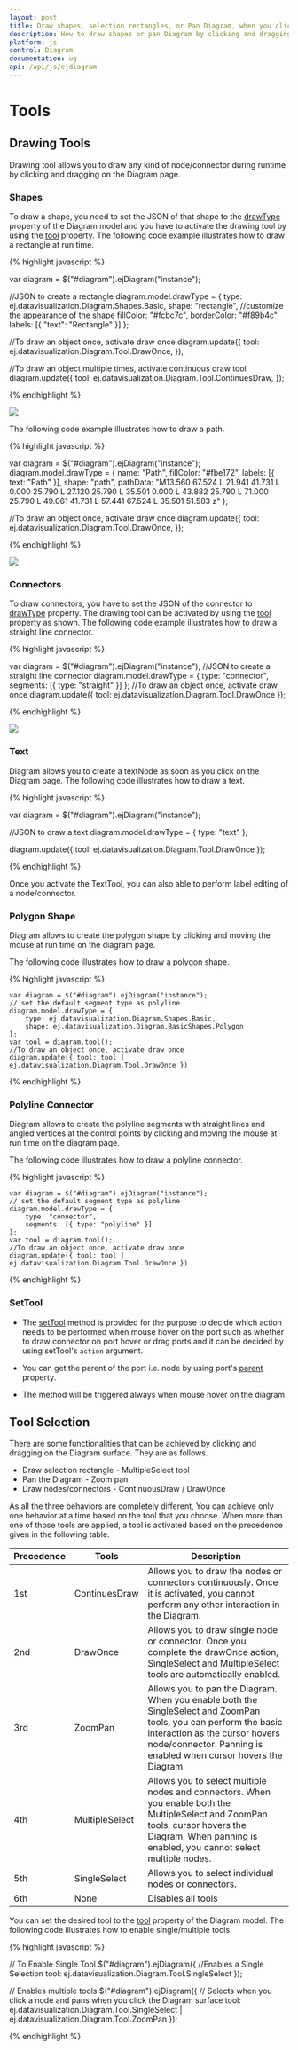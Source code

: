 ```yaml
---
layout: post
title: Draw shapes, selection rectangles, or Pan Diagram, when you click and drag over the Digram surface
description: How to draw shapes or pan Diagram by clicking and dragging over the Diagram surface?
platform: js
control: Diagram
documentation: ug
api: /api/js/ejdiagram
---
```


# Tools

## Drawing Tools

Drawing tool allows you to draw any kind of node/connector during runtime by clicking and dragging on the Diagram page. 

### Shapes

To draw a shape, you need to set the JSON of that shape to the [drawType](/api/js/ejdiagram#members:drawtype "drawType") property of the Diagram model and you have to activate the drawing tool by using the [tool](/api/js/ejdiagram#members:tool "tool") property. The following code example illustrates how to draw a rectangle at run time. 

{% highlight javascript %}

var diagram = $("#diagram").ejDiagram("instance");

//JSON to create a rectangle
diagram.model.drawType = {
	type: ej.datavisualization.Diagram.Shapes.Basic,
	shape: "rectangle",
	//customize the appearance of the shape
	fillColor: "#fcbc7c",
	borderColor: "#f89b4c",
	labels: [{
		"text": "Rectangle"
	}]
};

//To draw an object once, activate draw once
diagram.update({
	tool: ej.datavisualization.Diagram.Tool.DrawOnce,
});

//To draw an object multiple times, activate continuous draw tool
diagram.update({
	tool: ej.datavisualization.Diagram.Tool.ContinuesDraw,
});

{% endhighlight %}

![](/js/Diagram/Tools_images/Tools_img1.png)

The following code example illustrates how to draw a path.

{% highlight javascript %}

var diagram = $("#diagram").ejDiagram("instance");
diagram.model.drawType = {
	name: "Path",
	fillColor: "#fbe172",
	labels: [{
		text: "Path"
	}],
	shape: "path",
	pathData: "M13.560 67.524 L 21.941 41.731 L 0.000 25.790 L 27.120 25.790 L 35.501 0.000 L 43.882 25.790 L 71.000 25.790 L 49.061 41.731 L 57.441 67.524 L 35.501 51.583 z"
};

//To draw an object once, activate draw once
diagram.update({
	tool: ej.datavisualization.Diagram.Tool.DrawOnce,
});

{% endhighlight %}

![](/js/Diagram/Tools_images/Tools_img3.png)

### Connectors

To draw connectors, you have to set the JSON of the connector to [drawType](/api/js/ejdiagram#members:drawtype "drawType") property. The drawing tool can be activated by using the [tool](/api/js/ejdiagram#members:tool "tool") property as shown. The following code example illustrates how to draw a straight line connector. 

{% highlight javascript %}

var diagram = $("#diagram").ejDiagram("instance");
//JSON to create a straight line connector
diagram.model.drawType = {
	type: "connector",
	segments: [{
		type: "straight"
	}]
};
//To draw an object once, activate draw once
diagram.update({
	tool: ej.datavisualization.Diagram.Tool.DrawOnce
});

{% endhighlight %}

![](/js/Diagram/Tools_images/Tools_img2.png)

### Text 

Diagram allows you to create a textNode as soon as you click on the Diagram page. The following code illustrates how to draw a text.

{% highlight javascript %}

var diagram = $("#diagram").ejDiagram("instance");

//JSON to draw a text 
diagram.model.drawType = { type: "text" };

diagram.update({
	tool: ej.datavisualization.Diagram.Tool.DrawOnce
});

{% endhighlight %}

Once you activate the TextTool, you can also able to perform label editing of a node/connector.

### Polygon Shape

Diagram allows to create the polygon shape by clicking and moving the mouse at run time on the diagram page. 

The following code illustrates how to draw a polygon shape.

{% highlight javascript %}

    var diagram = $("#diagram").ejDiagram("instance");
    // set the default segment type as polyline
    diagram.model.drawType = {
        type: ej.datavisualization.Diagram.Shapes.Basic,
		shape: ej.datavisualization.Diagram.BasicShapes.Polygon
    };
    var tool = diagram.tool();
    //To draw an object once, activate draw once
    diagram.update({ tool: tool | ej.datavisualization.Diagram.Tool.DrawOnce })

{% endhighlight %}

### Polyline Connector

Diagram allows to create the polyline segments with straight lines and angled vertices at the control points by clicking and moving the mouse at run time on the diagram page. 

The following code illustrates how to draw a polyline connector.

{% highlight javascript %}

    var diagram = $("#diagram").ejDiagram("instance");
    // set the default segment type as polyline
    diagram.model.drawType = {
        type: "connector",
        segments: [{ type: "polyline" }]
    };
    var tool = diagram.tool();
    //To draw an object once, activate draw once
    diagram.update({ tool: tool | ej.datavisualization.Diagram.Tool.DrawOnce })

{% endhighlight %}


### SetTool

* The [setTool](/api/js/ejdiagram#events:settool "setTool") method is provided for the purpose to decide which action needs to be performed when mouse hover on the port such as whether to draw connector on port hover or drag ports and it can be decided by using setTool's `action` argument. 

* You can get the parent of the port i.e. node by using port's [parent](/api/js/ejdiagram#members:nodes-ports-parent "parent") property.

* The method will be triggered always when mouse hover on the diagram.

## Tool Selection

There are some functionalities that can be achieved by clicking and dragging on the Diagram surface. They are as follows.

* Draw selection rectangle - MultipleSelect tool
* Pan the Diagram - Zoom pan
* Draw nodes/connectors - ContinuousDraw / DrawOnce

As all the three behaviors are completely different, You can achieve only one behavior at a time based on the tool that you choose.
When more than one of those tools are applied, a tool is activated based on the precedence given in the following table. 

| Precedence | Tools | Description |
|---|---|---|
| 1st | ContinuesDraw | Allows you to draw the nodes or connectors continuously. Once it is activated, you cannot perform any other interaction in the Diagram. |
| 2nd | DrawOnce | Allows you to draw single node or connector. Once you complete the drawOnce action, SingleSelect and MultipleSelect tools are automatically enabled. |
| 3rd | ZoomPan | Allows you to pan the Diagram. When you enable both the SingleSelect and ZoomPan tools, you can perform the basic interaction as the cursor hovers node/connector. Panning is enabled when cursor hovers the Diagram. |
| 4th | MultipleSelect | Allows you to select multiple nodes and connectors. When you enable both the MultipleSelect and ZoomPan tools, cursor hovers the Diagram. When panning is enabled, you cannot select multiple nodes. |
| 5th | SingleSelect | Allows you to select individual nodes or connectors. |
| 6th | None | Disables all tools |

You can set the desired tool to the [tool](/api/js/ejdiagram#members:tool "tool") property of the Diagram model. The following code illustrates how to enable single/multiple tools.

{% highlight javascript %}

// To Enable Single Tool 
$("#diagram").ejDiagram({
	//Enables a Single Selection
	tool: ej.datavisualization.Diagram.Tool.SingleSelect
});

// Enables multiple tools
$("#diagram").ejDiagram({
	// Selects when you click a node and pans when you click the Diagram surface
	tool: ej.datavisualization.Diagram.Tool.SingleSelect | ej.datavisualization.Diagram.Tool.ZoomPan
});

{% endhighlight %}